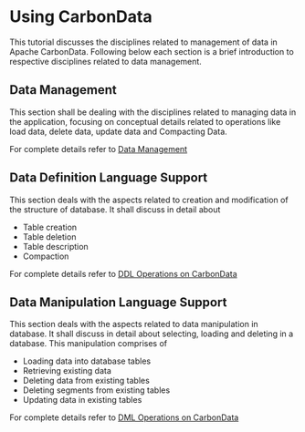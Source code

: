 # Using CarbonData
This tutorial discusses the disciplines related to management of data in Apache CarbonData.
Following below each section is a brief introduction to respective disciplines related to data
management.

## Data Management
This section shall be dealing with the disciplines related to managing data in the application,
focusing on conceptual details related to operations like load data, delete data, update data
and Compacting Data.

For complete details refer to [Data Management](data-management.md)

## Data Definition Language Support
This section deals with the aspects related to creation and modification of the structure of database.
It shall discuss in detail about

*  Table creation
*  Table deletion
*  Table description
*  Compaction

For complete details refer to [DDL Operations on CarbonData](ddl-operation-on-carbondata.md )

## Data Manipulation Language Support
This section deals with the aspects related to data manipulation in database. It shall discuss in detail about selecting, loading and deleting in a database.
This manipulation comprises of

*  Loading data into database tables
*  Retrieving existing data
*  Deleting data from existing tables
*  Deleting segments from existing tables
*  Updating data in existing tables

For complete details refer to [DML Operations on CarbonData](dml-operation-on-carbondata.md)

